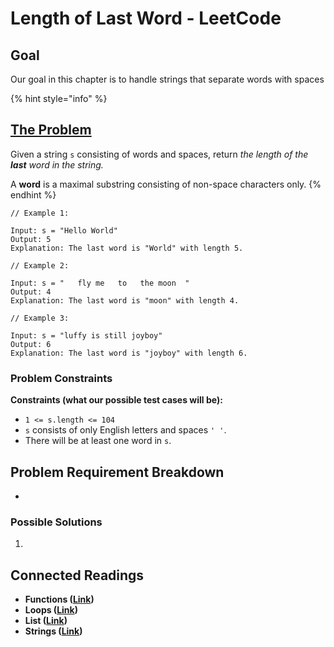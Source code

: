 # Length of Last Word - LeetCode

## Goal

Our goal in this chapter is to handle strings that separate words with spaces

{% hint style="info" %}
## [The Problem](https://leetcode.com/problems/length-of-last-word/description/)

Given a string `s` consisting of words and spaces, return _the length of the **last** word in the string._

A **word** is a maximal substring consisting of non-space characters only.
{% endhint %}

```
// Example 1:

Input: s = "Hello World"
Output: 5
Explanation: The last word is "World" with length 5.

// Example 2:

Input: s = "   fly me   to   the moon  "
Output: 4
Explanation: The last word is "moon" with length 4.

// Example 3:

Input: s = "luffy is still joyboy"
Output: 6
Explanation: The last word is "joyboy" with length 6.
```

### Problem Constraints

**Constraints (what our possible test cases will be):**

* `1 <= s.length <= 104`
* `s` consists of only English letters and spaces `' '`.
* There will be at least one word in `s`.

## Problem Requirement Breakdown

*

### Possible Solutions

1.

## Connected Readings

* **Functions (**[**Link**](../../defining-functions/functions.md)**)**
* **Loops (**[**Link**](../../iterations/)**)**
* **List (**[**Link**](../../collections/tuples-and-lists/list-basics.md)**)**
* **Strings (**[**Link**](../../collections/strings/)**)**
